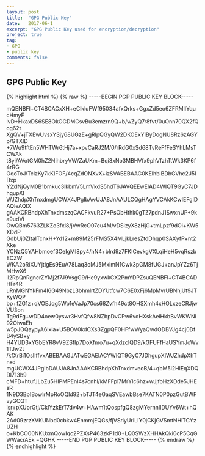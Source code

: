 ```yaml
---
layout: post
title:  "GPG Public Key"
date:   2017-06-1
excerpt: "GPG Public Key used for encryption/decryption"
project: true
tag:
- GPG
- public key
comments: false
---
```


## GPG Public Key

{% highlight html %}
	{% raw %}
-----BEGIN PGP PUBLIC KEY BLOCK-----

mQENBFl+CT4BCACxXH+eClkluFWf95034afxQrks+GgxZd5eo6ZFRMlIYqucHmyF
lvD+HkaxDS6SE8OkOGDMCsvBu3emzrn9Q+b/wZyQ7r8fvt/0uOnn70QX2fQcg62t
XgQV+jTXEwUvsxYSjy68UGzE+gRlpQGyQW2DKOExYIByDogNU8Rz6zAGYp/GTXID
+7Wu9tftEn5WHTWr6tHj7a+xpvCaRJ2M/0/rRdG0xSd68TvReFfFeSYhLMsTCWAk
t8yi/AVotGM0hZ2NihbryVW/ZaUKm+Bqi3xNo3MBHVfx9phVfzhTtWk3KP6f4rRG
OqoToJ/TclzKy7kKIFOF/4cqZdONXvX+izSVABEBAAG0KElhbiBDbGVhc2J5IDxp
Y2xlNjQyM0B1bmkuc3lkbmV5LmVkdS5hdT6JAVQEEwEIAD4WIQT9GyC7JDhgupXI
WJZhdpXhTnxdmgUCWX4JPgIbAwUJA8JnAAULCQgHAgYVCAkKCwIEFgIDAQIeAQIX
gAAKCRBhdpXhTnxdmszqCACFkvuR27+PsObHthk0gTZ7pdnJ1SwxnUP+9ka9udVi
OwQBm5763ZLKZo3fxl8/jVwRcO07cu4M/vDSizyX8zHjG+tmLpzf9dOi+KW5XDdP
GdbUj0ZItalTcnxH+Yd12+m89M25rFMS5X4MLjkLresZtdDhqp0SAXyfP+nt2Xke
YCNzQ5YAHbmoef3CeIgMI8py4/nN4+bIrd9z7FKICevkgVXLqiHeH5vqRszbECZW
WKA2oRiXUYjtIgEs9EuA78Laq3oMJ5MximN1Cwk3pGM8fUGJ+anJpYZz6TjMHwX6
il2RpQnRgncrZYMj2f7J9VsgG9/He9yxwkCX2PmYDPZsuQENBFl+CT4BCADHFr4R
uRnMGNYkFm4I6G49NbzL3bhmlrtZDYUtfcw7C6E0xFj6MpMvrUBNhjUt9JTKyWQP
bp+fZG1z+qVOEJqg5Wp1eVaJp70cs68Zvfh49ct8OHSXmh4xHOLxzeCRJjwVU3on
Tg9dFg+wDD4oew0yswr3HvfQfw8NZbpDvCPw6voHXskAeiHkbBvWKWNi92OiwaEh
w5pJOQaypyA6Ixla+U5BOV0kdCXs3ZgpQF0HFfwWyaQwdODBVJg4cj0DfB4ySB+y
H4YUD3xYGbEYR8vV9ZSfIp7DoXfmo7u+qXdzcIQD9/kGFUFfHaUSYmJoWv1TJw2t
/kfXrBi1OsIIffvxABEBAAGJATwEGAEIACYWIQT9GyC7JDhgupXIWJZhdpXhTnxd
mgUCWX4JPgIbDAUJA8JnAAAKCRBhdpXhTnxdmveoB/4+qbM5i2HlEqXDQDl713b9
cMFD+htufJLbZu5HIPMPEnI4s7cnhl/kMFFpl7MrYIc6hz+wJjfoHzXDde5JHEsR
1N9D3BpIBowlrMpRoOQld92+bTJT4eGaqSVEawbBse7KATN0P0pzGutBWFvyGCQT
isr+pXUorGtj/CkIYzkErT7dv4w+HAwm1tQospfgQ8zgMYernnIlDUYv6Wt+hQAK
2Ad09zrzXVKUNbd0cbkw4EnmmjEQGs/fjVSriyUrILIY0jCKjGVSmtNHlTCYzUZH
o+KbCO00NKUxmQowIqc2PZXsP463zkP1d0+LQ0SWzXHHAkQki0cP5CqGWWacrAEk
=QGHK
-----END PGP PUBLIC KEY BLOCK-----
	{% endraw %}
{% endhighlight %}